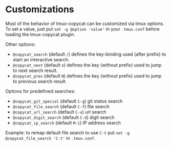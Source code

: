 # Customizations

Most of the behavior of tmux-copycat can be customized via tmux options.<br/>
To set a value, just put `set -g @option 'value'` in your `.tmux.conf` before
loading the tmux-copycat plugin.

Other options:

- `@copycat_search` (default `/`) defines the key-binding used (after prefix) to
  start an interactive search.
- `@copycat_next` (default `n`) defines the key (without prefix) used to jump to
  next search result.
- `@copycat_prev` (default `N`) defines the key (without prefix) used to jump to
  previous search result.

Options for predefined searches:

- `@copycat_git_special` (default `C-g`) git status search
- `@copycat_file_search` (default `C-f`) file search
- `@copycat_url_search` (default `C-u`) url search
- `@copycat_digit_search` (default `C-d`) digit search
- `@copycat_ip_search` (default `M-i`) IP address search

Example: to remap default file search to use `C-t` put
`set -g @copycat_file_search 'C-t'` in `.tmux.conf`.
